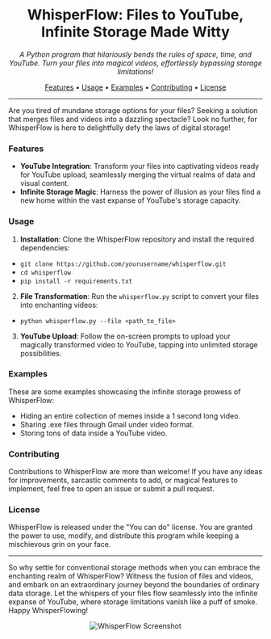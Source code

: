 <h1 align="center">WhisperFlow: Files to YouTube, Infinite Storage Made Witty</h1>

<p align="center">
  <i>A Python program that hilariously bends the rules of space, time, and YouTube. Turn your files into magical videos, effortlessly bypassing storage limitations!</i>
</p>

<p align="center">
  <a href="#features">Features</a> •
  <a href="#usage">Usage</a> •
  <a href="#examples">Examples</a> •
  <a href="#contributing">Contributing</a> •
  <a href="#license">License</a>
</p>

---

Are you tired of mundane storage options for your files? Seeking a solution that merges files and videos into a dazzling spectacle? Look no further, for WhisperFlow is here to delightfully defy the laws of digital storage!

### Features

- **YouTube Integration**: Transform your files into captivating videos ready for YouTube upload, seamlessly merging the virtual realms of data and visual content.
- **Infinite Storage Magic**: Harness the power of illusion as your files find a new home within the vast expanse of YouTube's storage capacity.

### Usage

1. **Installation**: Clone the WhisperFlow repository and install the required dependencies:
- ```git clone https://github.com/yourusername/whisperflow.git```
- ```cd whisperflow```
- ```pip install -r requirements.txt```

2. **File Transformation**: Run the `whisperflow.py` script to convert your files into enchanting videos:
- ```python whisperflow.py --file <path_to_file>```

3. **YouTube Upload**: Follow the on-screen prompts to upload your magically transformed video to YouTube, tapping into unlimited storage possibilities.

### Examples

These are some examples showcasing the infinite storage prowess of WhisperFlow:

- Hiding an entire collection of memes inside a 1 second long video.
- Sharing .exe files through Gmail under video format.
- Storing tons of data inside a YouTube video.

### Contributing

Contributions to WhisperFlow are more than welcome! If you have any ideas for improvements, sarcastic comments to add, or magical features to implement, feel free to open an issue or submit a pull request.

### License

WhisperFlow is released under the "You can do" license. You are granted the power to use, modify, and distribute this program while keeping a mischievous grin on your face.

---

So why settle for conventional storage methods when you can embrace the enchanting realm of WhisperFlow? Witness the fusion of files and videos, and embark on an extraordinary journey beyond the boundaries of ordinary data storage. Let the whispers of your files flow seamlessly into the infinite expanse of YouTube, where storage limitations vanish like a puff of smoke. Happy WhisperFlowing!

<p align="center">
<img src="C:\Users\vince\OneDrive\Immagini\Screenshots\Screenshot (19).png" alt="WhisperFlow Screenshot">
</p>
